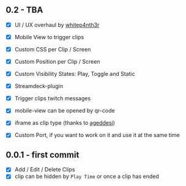 ## 0.2 - TBA

* [x] UI / UX overhaul by [whitep4nth3r](https://github.com/whitep4nth3r)
* [x] Mobile View to trigger clips
* [x] Custom CSS per Clip / Screen
* [x] Custom Position per Clip / Screen
* [x] Custom Visibility States: Play, Toggle and Static
* [x] Streamdeck-plugin
* [x] Trigger clips twitch messages
* [x] mobile-view can be opened by qr-code
* [x] iframe as clip type (thanks to [ageddesi](https://github.com/ageddesi))
* [x] Custom Port, if you want to work on it and use it at the same time


## 0.0.1 - first commit

* [x] Add / Edit / Delete Clips
* [x] clip can be hidden by `Play Time` or once a clip has ended
